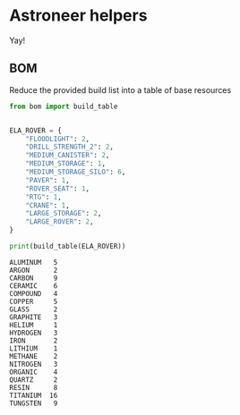 # Astroneer helpers

Yay!

## BOM
Reduce the provided build list into a table of base resources

```py
from bom import build_table


ELA_ROVER = {
    "FLOODLIGHT": 2,
    "DRILL_STRENGTH_2": 2,
    "MEDIUM_CANISTER": 2,
    "MEDIUM_STORAGE": 1,
    "MEDIUM_STORAGE_SILO": 6,
    "PAVER": 1,
    "ROVER_SEAT": 1,
    "RTG": 1,
    "CRANE": 1,
    "LARGE_STORAGE": 2,
    "LARGE_ROVER": 2,
}

print(build_table(ELA_ROVER))
```

```
ALUMINUM   5
ARGON      2
CARBON     9
CERAMIC    6
COMPOUND   4
COPPER     5
GLASS      2
GRAPHITE   3
HELIUM     1
HYDROGEN   3
IRON       2
LITHIUM    1
METHANE    2
NITROGEN   3
ORGANIC    4
QUARTZ     2
RESIN      8
TITANIUM  16
TUNGSTEN   9
```
